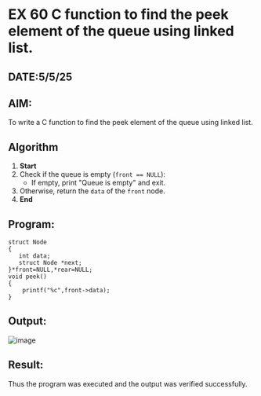 # EX 60 C function to find the peek element of the queue using linked list.
## DATE:5/5/25
## AIM:
To write a C function to find the peek element of the queue using linked list.

## Algorithm
1. **Start**  
2. Check if the queue is empty (`front == NULL`):  
   - If empty, print "Queue is empty" and exit.  
3. Otherwise, return the `data` of the `front` node.  
4. **End**  

## Program:
```
struct Node
{
   int data;
   struct Node *next;
}*front=NULL,*rear=NULL;
void peek()
{
    printf("%c",front->data);
}
```

## Output:

![image](https://github.com/user-attachments/assets/2304b47b-6f48-47d2-ada7-d050be32dab5)


## Result:
Thus the program was executed and the output was verified successfully.
